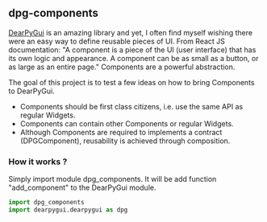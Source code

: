 ## dpg-components

[DearPyGui](https://github.com/hoffstadt/DearPyGui) is an amazing library and yet, I often find myself wishing there were an easy way to define reusable pieces of UI. From React JS documentation:  "A component is a piece of the UI (user interface) that has its own logic and appearance. A component can be as small as a button, or as large as an entire page." Components are a powerful abstraction.   

The goal of this project is to test a few ideas on how to bring Components to DearPyGui.  

 - Components should be first class citizens, i.e. use the same API as regular Widgets.
 - Components can contain other Components or regular Widgets.
 - Although Components are required to implements a contract (DPGComponent), reusability is achieved through composition.

### How it works ?
Simply import module dpg_components. It will be add function "add_component" to the DearPyGui module.

```python 
import dpg_components
import dearpygui.dearpygui as dpg
```

